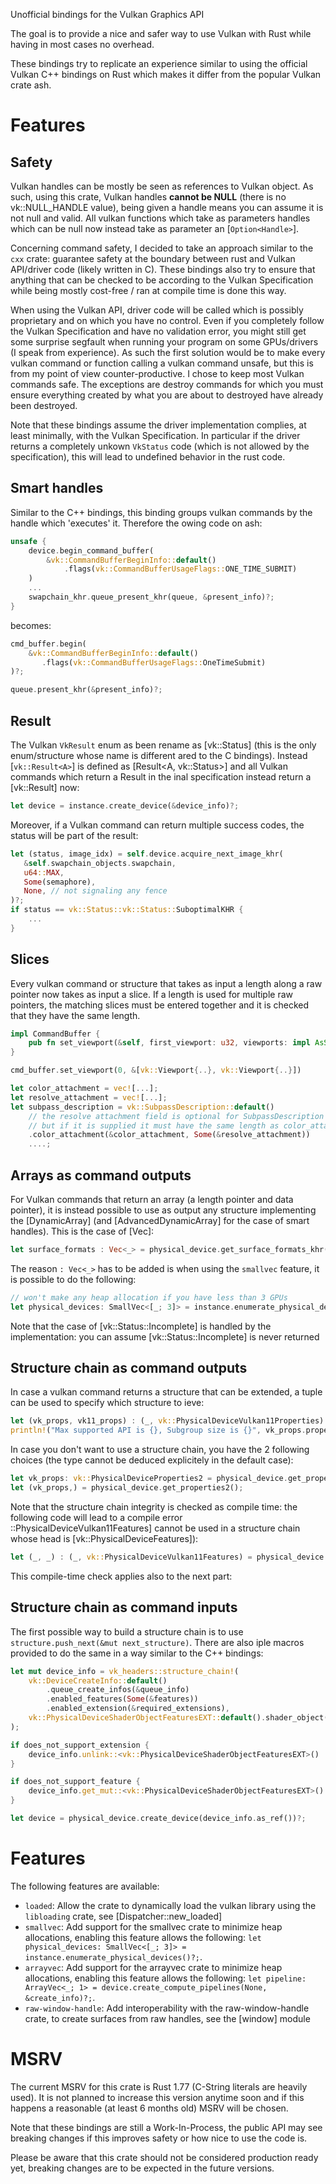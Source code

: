 <!-- cargo-rdme start -->

Unofficial bindings for the Vulkan Graphics API

The goal is to provide a nice and safer way to use Vulkan with Rust
while having in most cases no overhead.

These bindings try to replicate an experience similar to using the official Vulkan C++ bindings on Rust
which makes it differ from the popular Vulkan crate ash.

# Features
## Safety
Vulkan handles can be mostly be seen as references to Vulkan object. As such, using this crate, Vulkan handles **cannot be NULL**
(there is no vk::NULL_HANDLE value), being given a handle means you can assume it is not null and valid.
All vulkan functions which take as parameters handles which can be null now instead take as parameter an [`Option<Handle>`].

Concerning command safety, I decided to take an approach similar to the `cxx` crate: guarantee safety at the boundary between rust and Vulkan API/driver code (likely written in C). These bindings also try to ensure that anything that can be checked to be according to the Vulkan Specification while being mostly cost-free / ran at compile time is done this way.

When using the Vulkan API, driver code will be called which is possibly proprietary and on which you have no control. Even if you completely follow the Vulkan Specification and have no validation error, you might still get some surprise segfault when running your program on some GPUs/drivers (I speak from experience). As such the first solution would be to make every vulkan command or function calling a vulkan command unsafe, but this is from my point of view counter-productive. I chose to keep most Vulkan commands safe. The exceptions are destroy commands for which you must ensure everything created by what you are about to destroyed have already been destroyed.

Note that these bindings assume the driver implementation complies, at least minimally, with the Vulkan Specification. In particular if the driver returns a completely unkown `VkStatus` code (which is not allowed by the specification), this
will lead to undefined behavior in the rust code.

## Smart handles
Similar to the C++ bindings, this binding groups vulkan commands by the handle which 'executes' it. Therefore the owing code on ash:
```rust
unsafe {
    device.begin_command_buffer(
        &vk::CommandBufferBeginInfo::default()
            .flags(vk::CommandBufferUsageFlags::ONE_TIME_SUBMIT)
    )
    ...
    swapchain_khr.queue_present_khr(queue, &present_info)?;
}
```
becomes:
```rust
cmd_buffer.begin(
    &vk::CommandBufferBeginInfo::default()
       .flags(vk::CommandBufferUsageFlags::OneTimeSubmit)
)?;

queue.present_khr(&present_info)?;
```

## Result
The Vulkan `VkResult` enum as been rename as [vk::Status] (this is the only enum/structure whose name is different ared to the C bindings).
Instead [`vk::Result<A>`] is defined as [Result<A, vk::Status>] and all Vulkan commands which return a Result in the inal specification instead
return a [vk::Result] now:
```rust
let device = instance.create_device(&device_info)?;
```
Moreover, if a Vulkan command can return multiple success codes, the status will be part of the result:
```rust
let (status, image_idx) = self.device.acquire_next_image_khr(
   &self.swapchain_objects.swapchain,
   u64::MAX,
   Some(semaphore),
   None, // not signaling any fence
)?;
if status == vk::Status::vk::Status::SuboptimalKHR {
    ...
}
```

## Slices
Every vulkan command or structure that takes as input a length along a raw pointer now takes as input a slice.
If a length is used for multiple raw pointers, the matching slices must be entered together and it is checked
that they have the same length.
```rust
impl CommandBuffer {
    pub fn set_viewport(&self, first_viewport: u32, viewports: impl AsSlice<vk::Viewport>);
}

cmd_buffer.set_viewport(0, &[vk::Viewport{..}, vk::Viewport{..}])

let color_attachment = vec![...];
let resolve_attachment = vec![...];
let subpass_description = vk::SubpassDescription::default()
    // the resolve attachment field is optional for SubpassDescription
    // but if it is supplied it must have the same length as color_attachment
    .color_attachment(&color_attachment, Some(&resolve_attachment))
    ....;
```

## Arrays as command outputs
For Vulkan commands that return an array (a length pointer and data pointer), it is instead possible
to use as output any structure implementing the [DynamicArray] (and [AdvancedDynamicArray] for the case of
smart handles). This is the case of [Vec]:
```rust
let surface_formats : Vec<_> = physical_device.get_surface_formats_khr(Some(surface))?;
```
The reason `: Vec<_>` has to be added is when using the `smallvec` feature, it is possible to do the following:
```rust
// won't make any heap allocation if you have less than 3 GPUs
let physical_devices: SmallVec<[_; 3]> = instance.enumerate_physical_devices()?;
```
Note that the case of [vk::Status::Incomplete] is handled by the implementation: you can assume [vk::Status::Incomplete]
is never returned

## Structure chain as command outputs
In case a vulkan command returns a structure that can be extended, a tuple can be used to specify which structure to ieve:
```rust
let (vk_props, vk11_props) : (_, vk::PhysicalDeviceVulkan11Properties) = physical_device.get_properties2();
println!("Max supported API is {}, Subgroup size is {}", vk_props.properties.api_version,  vk11_props.subgroup_size);
```
In case you don't want to use a structure chain, you have the 2 following choices (the type cannot be deduced explicitely in the default case):
```rust
let vk_props: vk::PhysicalDeviceProperties2 = physical_device.get_properties2();
let (vk_props,) = physical_device.get_properties2();
```

Note that the structure chain integrity is checked as compile time: the following code will lead to a compile error ::PhysicalDeviceVulkan11Features] cannot
be used in a structure chain whose head is [vk::PhysicalDeviceFeatures]):
```rust
let (_, _) : (_, vk::PhysicalDeviceVulkan11Features) = physical_device.get_properties2();
```
This compile-time check applies also to the next part:

## Structure chain as command inputs
The first possible way to build a structure chain is to use `structure.push_next(&mut next_structure)`. There are also iple
macros provided to do the same in a way similar to the C++ bindings:

```rust
let mut device_info = vk_headers::structure_chain!(
    vk::DeviceCreateInfo::default()
        .queue_create_infos(&queue_info)
        .enabled_features(Some(&features))
        .enabled_extension(&required_extensions),
    vk::PhysicalDeviceShaderObjectFeaturesEXT::default().shader_object(true)
);

if does_not_support_extension {
    device_info.unlink::<vk::PhysicalDeviceShaderObjectFeaturesEXT>()
}

if does_not_support_feature {
    device_info.get_mut::<vk::PhysicalDeviceShaderObjectFeaturesEXT>().shader_object(false);
}

let device = physical_device.create_device(device_info.as_ref())?;
```

# Features

The following features are available:
- `loaded`: Allow the crate to dynamically load the vulkan library using the `libloading` crate, see [Dispatcher::new_loaded]
- `smallvec`: Add support for the smallvec crate to minimize heap allocations, enabling this feature allows the following: `let physical_devices: SmallVec<[_; 3]> = instance.enumerate_physical_devices()?;`.
- `arrayvec`: Add support for the arrayvec crate to minimize heap allocations, enabling this feature allows the following: `let pipeline: ArrayVec<_; 1> = device.create_compute_pipelines(None, &create_info)?;`.
- `raw-window-handle`: Add interoperability with the raw-window-handle crate, to create surfaces from raw handles, see the [window] module

# MSRV
The current MSRV for this crate is Rust 1.77 (C-String literals are heavily used). It is not planned to increase
this version anytime soon and if this happens a reasonable (at least 6 months old) MSRV will be chosen.

Note that these bindings are still a Work-In-Process, the public API may see breaking changes if this improves
safety or how nice to use the code is.

Please be aware that this crate should not be considered production ready yet, breaking changes are to be expected in the future versions.

<!-- cargo-rdme end -->
